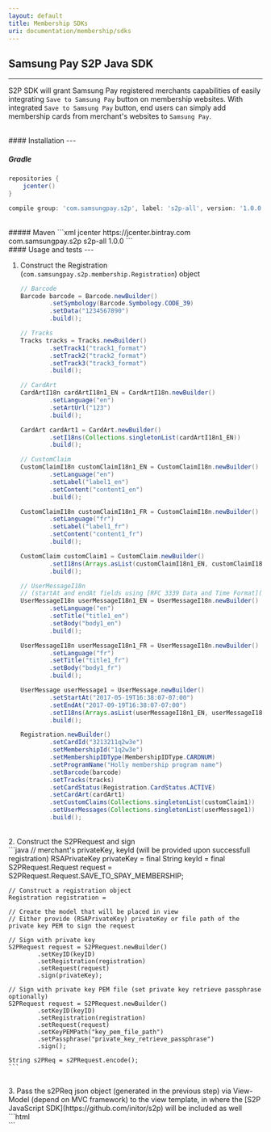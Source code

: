 ```yaml
---
layout: default
title: Membership SDKs
uri: documentation/membership/sdks
---
```


## Samsung Pay S2P Java SDK
---
S2P SDK will grant Samsung Pay registered merchants capabilities of easily integrating `Save to Samsung Pay` button on membership websites. With integrated `Save to Samsung Pay` button, end users can simply add membership cards from merchant's websites to `Samsung Pay`.

<br>
#### Installation
---

##### Gradle
```gradle
repositories {
    jcenter()
}

compile group: 'com.samsungpay.s2p', label: 's2p-all', version: '1.0.0'
```

<br>
##### Maven
```xml
<repositories>
    <repository>
        <id>jcenter</id>
        <url>https://jcenter.bintray.com</url>
    </repository>
</repositories>

<dependency>
  <groupId>com.samsungpay.s2p</groupId>
  <artifactId>s2p-all</artifactId>
  <version>1.0.0</version>
</dependency>
```

<br>
#### Usage and tests
---

1. Construct the Registration (`com.samsungpay.s2p.membership.Registration`) object

    ```java
    // Barcode
    Barcode barcode = Barcode.newBuilder()
            .setSymbology(Barcode.Symbology.CODE_39)
            .setData("1234567890")
            .build();

    // Tracks
    Tracks tracks = Tracks.newBuilder()
            .setTrack1("track1_format")
            .setTrack2("track2_format")
            .setTrack3("track3_format")
            .build();

    // CardArt
    CardArtI18n cardArtI18n1_EN = CardArtI18n.newBuilder()
            .setLanguage("en")
            .setArtUrl("123")
            .build();

    CardArt cardArt1 = CardArt.newBuilder()
            .setI18ns(Collections.singletonList(cardArtI18n1_EN))
            .build();

    // CustomClaim
    CustomClaimI18n customClaimI18n1_EN = CustomClaimI18n.newBuilder()
            .setLanguage("en")
            .setLabel("label1_en")
            .setContent("content1_en")
            .build();

    CustomClaimI18n customClaimI18n1_FR = CustomClaimI18n.newBuilder()
            .setLanguage("fr")
            .setLabel("label1_fr")
            .setContent("content1_fr")
            .build();

    CustomClaim customClaim1 = CustomClaim.newBuilder()
            .setI18ns(Arrays.asList(customClaimI18n1_EN, customClaimI18n1_FR))
            .build();

    // UserMessageI18n
    // (startAt and endAt fields using [RFC 3339 Data and Time Format](https://www.ietf.org/rfc/rfc3339.txt))
    UserMessageI18n userMessageI18n1_EN = UserMessageI18n.newBuilder()
            .setLanguage("en")
            .setTitle("title1_en")
            .setBody("body1_en")
            .build();

    UserMessageI18n userMessageI18n1_FR = UserMessageI18n.newBuilder()
            .setLanguage("fr")
            .setTitle("title1_fr")
            .setBody("body1_fr")
            .build();

    UserMessage userMessage1 = UserMessage.newBuilder()
            .setStartAt("2017-05-19T16:38:07-07:00")
            .setEndAt("2017-09-19T16:38:07-07:00")
            .setI18ns(Arrays.asList(userMessageI18n1_EN, userMessageI18n1_FR))
            .build();

    Registration.newBuilder()
            .setCardId("3213211q2w3e")
            .setMembershipId("1q2w3e")
            .setMembershipIDType(MembershipIDType.CARDNUM)
            .setProgramName("Holly membership program name")
            .setBarcode(barcode)
            .setTracks(tracks)
            .setCardStatus(Registration.CardStatus.ACTIVE)
            .setCardArt(cardArt1)
            .setCustomClaims(Collections.singletonList(customClaim1))
            .setUserMessages(Collections.singletonList(userMessage1))
            .build();
    ```
<br>
2. Construct the S2PRequest and sign
<br>
    ```java
    // merchant's privateKey, keyId (will be provided upon successfull registration)
    RSAPrivateKey privateKey =
    final String keyId =
    final S2PRequest.Request request = S2PRequest.Request.SAVE_TO_SPAY_MEMBERSHIP;

    // Construct a registration object
    Registration registration =

    // Create the model that will be placed in view
    // Either provide (RSAPrivateKey) privateKey or file path of the private key PEM to sign the request

    // Sign with private key
    S2PRequest request = S2PRequest.newBuilder()
            .setKeyID(keyID)
            .setRegistration(registration)
            .setRequest(request)
            .sign(privateKey);

    // Sign with private key PEM file (set private key retrieve passphrase optionally)
    S2PRequest request = S2PRequest.newBuilder()
            .setKeyID(keyID)
            .setRegistration(registration)
            .setRequest(request)
            .setKeyPEMPath("key_pem_file_path")
            .setPassphrase("private_key_retrieve_passphrase")
            .sign();

    String s2PReq = s2PRequest.encode();
    ```
<br>
3. Pass the s2PReq json object (generated in the previous step) via View-Model (depend on MVC framework) to the view template, in where the [S2P JavaScript SDK](https://github.com/initor/s2p) will be included as well
<br>
    ```html
    <div id="S2P-root" s2p-req="{S2PReq}"></div>
    <script src="https://unpkg.com/s2p@1.0.0/s2p.js"></script>
    ```
